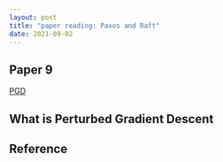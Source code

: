```yaml
---
layout: post
title: "paper reading: Paxos and Raft"
date: 2021-09-02
---
```


## Paper 9

[PGD](http://proceedings.mlr.press/v70/jin17a/jin17a.pdf)

## What is Perturbed Gradient Descent

##

## Reference
